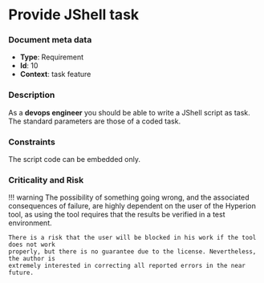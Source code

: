 # Provide JShell task

### Document meta data
 - **Type**: Requirement
 - **Id**: 10
 - **Context**: task feature

### Description

As a **devops engineer** you should be able to write a JShell script as task.
The standard parameters are those of a coded task.
   
### Constraints

The script code can be embedded only.

### Criticality and Risk

!!! warning
    The possibility of something going wrong, and the associated consequences of failure,
    are highly dependent on the user of the Hyperion tool, as using the tool requires that
    the results be verified in a test environment.

    There is a risk that the user will be blocked in his work if the tool does not work
    properly, but there is no guarantee due to the license. Nevertheless, the author is
    extremely interested in correcting all reported errors in the near future.

